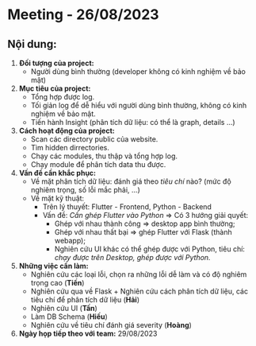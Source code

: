 # Meeting - 26/08/2023

## Nội dung:
1. **Đối tượng của project:**
    - Người dùng bình thường (developer không có kinh nghiệm về bảo mật)
2. **Mục tiêu của project:**
    - Tổng hợp được log.
    - Tối giản log để dễ hiểu với người dùng bình thường, không có kinh nghiệm về bảo mật.
    - Tiến hành Insight (phân tích dữ liệu: có thể là graph, details ...) 
3. **Cách hoạt động của project:**
    - Scan các directory public của website.
    - Tìm hidden dirrectories.
    - Chạy các modules, thu thập và tổng hợp log.
    - Chạy module để phân tích data thu được.
4. **Vấn đề cần khắc phục:**
    - Về mặt phân tích dữ liệu: đánh giá theo _tiêu chí_ nào? (mức độ nghiêm trọng, số lỗi mắc phải, ...)
    - Về mặt kỹ thuật: 
        + Trên lý thuyết: Flutter - Frontend, Python - Backend
        + Vấn đề: *Cần ghép Flutter vào Python* => Có 3 hướng giải quyết:
            + Ghép với nhau thành công => desktop app bình thường;
            + Ghép với nhau thất bại => ghép Flutter với Flask (thành webapp);
            + Nghiên cứu UI khác có thể ghép được với Python, tiêu chí: _chạy được trên Desktop, ghép được với Python._
5. **Những việc cần làm:**
    - Nghiên cứu các loại lỗi, chọn ra những lỗi dễ làm và có độ nghiêm trọng cao (**Tiến**)
    - Nghiên cứu qua về Flask + Nghiên cứu cách phân tích dữ liệu, các tiêu chí để phân tích dữ liệu (**Hải**)
    - Nghiên cứu UI (**Tấn**)
    - Làm DB Schema (**Hiếu**)
    - Nghiên cứu về tiêu chí đánh giá severity (**Hoàng**)
6. **Ngày họp tiếp theo với team:** 29/08/2023